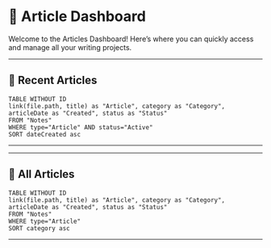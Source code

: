# 📝 Article Dashboard

Welcome to the Articles Dashboard! Here’s where you can quickly access and manage all your writing projects.

---
## 📄 Recent Articles
```dataview
TABLE WITHOUT ID  
link(file.path, title) as "Article", category as "Category", articleDate as "Created", status as "Status"
FROM "Notes"
WHERE type="Article" AND status="Active"
SORT dateCreated asc
```
---

---
## 📄 All Articles
```dataview
TABLE WITHOUT ID  
link(file.path, title) as "Article", category as "Category", articleDate as "Created", status as "Status"
FROM "Notes"
WHERE type="Article"
SORT category asc
```
---
